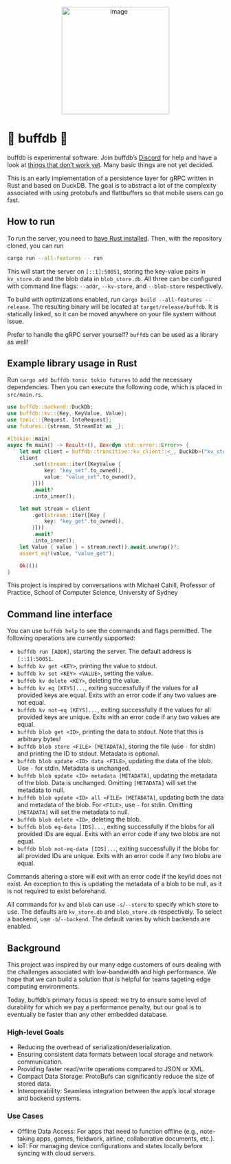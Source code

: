 <p align="center">
<a href="https://discord.com/channels/1267505649198305384/1267505649969795136"><img width="250" align="center" alt="image" src="https://sim.build/assets/images/image02.png?v=d300fa7d"></a>
</p>

# 🦁 buffdb 🦁

buffdb is experimental software. Join buffdb’s [Discord](https://discord.gg/P7KaMw3R) for help and
have a look at [things that don’t work yet](https://github.com/buffdb/buffdb/issues/). Many basic
things are not yet decided.

This is an early implementation of a persistence layer for gRPC written in Rust and based on DuckDB.
The goal is to abstract a lot of the complexity associated with using protobufs and flattbuffers so
that mobile users can go fast.

## How to run

To run the server, you need to [have Rust installed](https://rustup.rs/). Then, with the repository
cloned, you can run

```bash
cargo run --all-features -- run
```

This will start the server on `[::1]:50051`, storing the key-value pairs in `kv_store.db` and
the blob data in `blob_store.db`. All three can be configured with command line flags:
`--addr`, `--kv-store`, and `--blob-store` respectively.

To build with optimizations enabled, run `cargo build --all-features --release`. The resulting
binary will be located at `target/release/buffdb`. It is statically linked, so it can be moved
anywhere on your file system without issue.

Prefer to handle the gRPC server yourself? `buffdb` can be used as a library as well!

## Example library usage in Rust

Run `cargo add buffdb tonic tokio futures` to add the necessary dependencies. Then you can execute
the following code, which is placed in `src/main.rs`.

```rust
use buffdb::backend::DuckDb;
use buffdb::kv::{Key, KeyValue, Value};
use tonic::{Request, IntoRequest};
use futures::{stream, StreamExt as _};

#[tokio::main]
async fn main() -> Result<(), Box<dyn std::error::Error>> {
    let mut client = buffdb::transitive::kv_client::<_, DuckDb>("kv_store.db").await?;
    client
        .set(stream::iter([KeyValue {
            key: "key_set".to_owned(),
            value: "value_set".to_owned(),
        }]))
        .await?
        .into_inner();

    let mut stream = client
        .get(stream::iter([Key {
            key: "key_get".to_owned(),
        }]))
        .await?
        .into_inner();
    let Value { value } = stream.next().await.unwrap()?;
    assert_eq!(value, "value_get");

    Ok(())
}
```

This project is inspired by conversations with Michael Cahill, Professor of Practice, School of
Computer Science, University of Sydney

## Command line interface

You can use `buffdb help` to see the commands and flags permitted. The following operations are
currently supported:

- `buffdb run [ADDR]`, starting the server. The default address is `[::1]:50051`.
- `buffdb kv get <KEY>`, printing the value to stdout.
- `buffdb kv set <KEY> <VALUE>`, setting the value.
- `buffdb kv delete <KEY>`, deleting the value.
- `buffdb kv eq [KEYS]...`, exiting successfully if the values for all provided keys are equal.
  Exits with an error code if any two values are not equal.
- `buffdb kv not-eq [KEYS]...`, exiting successfully if the values for all provided keys are
  unique. Exits with an error code if any two values are equal.
- `buffdb blob get <ID>`, printing the data to stdout. Note that this is arbitrary bytes!
- `buffdb blob store <FILE> [METADATA]`, storing the file (use `-` for stdin) and printing the ID
  to stdout. Metadata is optional.
- `buffdb blob update <ID> data <FILE>`, updating the data of the blob. Use `-` for stdin. Metadata
  is unchanged.
- `buffdb blob update <ID> metadata [METADATA]`, updating the metadata of the blob. Data is
  unchanged. Omitting `[METADATA]` will set the metadata to null.
- `buffdb blob update <ID> all <FILE> [METADATA]`, updating both the data and metadata of the blob.
  For `<FILE>`, use `-` for stdin. Omitting `[METADATA]` will set the metadata to null.
- `buffdb blob delete <ID>`, deleting the blob.
- `buffdb blob eq-data [IDS]...`, exiting successfully if the blobs for all provided IDs are equal.
  Exits with an error code if any two blobs are not equal.
- `buffdb blob not-eq-data [IDS]...`, exiting successfully if the blobs for all provided IDs are
    unique. Exits with an error code if any two blobs are equal.

Commands altering a store will exit with an error code if the key/id does not exist. An exception
to this is updating the metadata of a blob to be null, as it is not required to exist beforehand.

All commands for `kv` and `blob` can use `-s`/`--store` to specify which store to use. The defaults
are `kv_store.db` and `blob_store.db` respectively. To select a backend, use `-b`/`--backend`. The
default varies by which backends are enabled.

## Background

This project was inspired by our many edge customers of ours dealing with the challenges associated
with low-bandwidth and high performance. We hope that we can build a solution that is helpful for
teams tageting edge computing environments.

Today, buffdb’s primary focus is speed: we try to ensure some level of durability for which we pay a
performance penalty, but our goal is to eventually be faster than any other embedded database.

### High-level Goals

- Reducing the overhead of serialization/deserialization.
- Ensuring consistent data formats between local storage and network communication.
- Providing faster read/write operations compared to JSON or XML.
- Compact Data Storage: ProtoBufs can significantly reduce the size of stored data.
- Interoperability: Seamless integration between the app’s local storage and backend systems.

### Use Cases

- Offline Data Access: For apps that need to function offline (e.g., note-taking apps, games,
  fieldwork, airline, collaborative documents, etc.).
- IoT: For managing device configurations and states locally before syncing with cloud servers.
